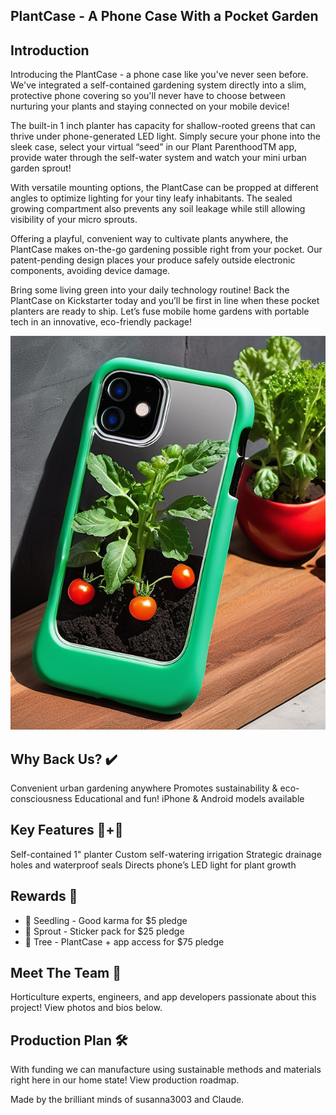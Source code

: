 ## PlantCase - A Phone Case With a Pocket Garden
## Introduction
Introducing the PlantCase - a phone case like you've never seen before. We've integrated a self-contained gardening system directly into a slim, protective phone covering so you'll never have to choose between nurturing your plants and staying connected on your mobile device!

The built-in 1 inch planter has capacity for shallow-rooted greens that can thrive under phone-generated LED light. Simply secure your phone into the sleek case, select your virtual “seed” in our Plant ParenthoodTM app, provide water through the self-water system and watch your mini urban garden sprout!

With versatile mounting options, the PlantCase can be propped at different angles to optimize lighting for your tiny leafy inhabitants. The sealed growing compartment also prevents any soil leakage while still allowing visibility of your micro sprouts.

Offering a playful, convenient way to cultivate plants anywhere, the PlantCase makes on-the-go gardening possible right from your pocket. Our patent-pending design places your produce safely outside electronic components, avoiding device damage.

Bring some living green into your daily technology routine! Back the PlantCase on Kickstarter today and you’ll be first in line when these pocket planters are ready to ship. Let’s fuse mobile home gardens with portable tech in an innovative, eco-friendly package!

![PlantCase by PlantParenthood](plantcase1.png)

## Why Back Us? ✔️
Convenient urban gardening anywhere
Promotes sustainability & eco-consciousness
Educational and fun!
iPhone & Android models available

## Key Features 📱+🌱
Self-contained 1" planter
Custom self-watering irrigation
Strategic drainage holes and waterproof seals
Directs phone’s LED light for plant growth

## Rewards 🎁
- 🌿 Seedling - Good karma for $5 pledge
- 🌱 Sprout - Sticker pack for $25 pledge
- 🌳 Tree - PlantCase + app access for $75 pledge

## Meet The Team 👋
Horticulture experts, engineers, and app developers passionate about this project! View photos and bios below.

## Production Plan 🛠
With funding we can manufacture using sustainable methods and materials right here in our home state! View production roadmap.

Made by the brilliant minds of susanna3003 and Claude.

